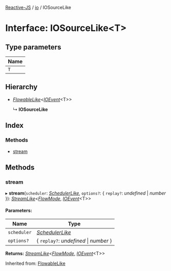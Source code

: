 [Reactive-JS](../README.md) / [io](../modules/io.md) / IOSourceLike

# Interface: IOSourceLike<T\>

## Type parameters

Name |
------ |
`T` |

## Hierarchy

* [*FlowableLike*](flowable.flowablelike.md)<[*IOEvent*](../modules/io.md#ioevent)<T\>\>

  ↳ **IOSourceLike**

## Index

### Methods

* [stream](io.iosourcelike.md#stream)

## Methods

### stream

▸ **stream**(`scheduler`: [*SchedulerLike*](scheduler.schedulerlike.md), `options?`: { `replay?`: *undefined* \| *number*  }): [*StreamLike*](observable.streamlike.md)<[*FlowMode*](../modules/flowable.md#flowmode), [*IOEvent*](../modules/io.md#ioevent)<T\>\>

#### Parameters:

Name | Type |
------ | ------ |
`scheduler` | [*SchedulerLike*](scheduler.schedulerlike.md) |
`options?` | { `replay?`: *undefined* \| *number*  } |

**Returns:** [*StreamLike*](observable.streamlike.md)<[*FlowMode*](../modules/flowable.md#flowmode), [*IOEvent*](../modules/io.md#ioevent)<T\>\>

Inherited from: [FlowableLike](flowable.flowablelike.md)
